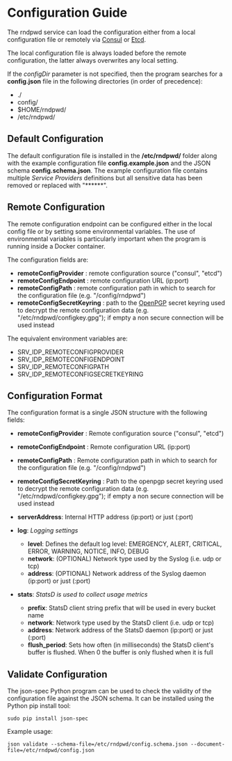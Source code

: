 # Configuration Guide

The rndpwd service can load the configuration either from a local configuration file or remotely via [Consul](https://www.consul.io/) or [Etcd](https://github.com/coreos/etcd).

The local configuration file is always loaded before the remote configuration, the latter always overwrites any local setting.

If the *configDir* parameter is not specified, then the program searches for a **config.json** file in the following directories (in order of precedence):
* ./
* config/
* $HOME/rndpwd/
* /etc/rndpwd/


## Default Configuration

The default configuration file is installed in the **/etc/rndpwd/** folder along with the example configuration file **config.example.json** and the JSON schema **config.schema.json**.
The example configuration file contains multiple *Service Providers* definitions but all sensitive data has been removed or replaced with "******".


## Remote Configuration

The remote configuration endpoint can be configured either in the local config file or by setting some environmental variables.
The use of environmental variables is particularly important when the program is running inside a Docker container.

The configuration fields are:

* **remoteConfigProvider** : remote configuration source ("consul", "etcd")
* **remoteConfigEndpoint** : remote configuration URL (ip:port)
* **remoteConfigPath** : remote configuration path in which to search for the configuration file (e.g. "/config/rndpwd")
* **remoteConfigSecretKeyring** : path to the [OpenPGP](http://openpgp.org/) secret keyring used to decrypt the remote configuration data (e.g. "/etc/rndpwd/configkey.gpg"); if empty a non secure connection will be used instead

The equivalent environment variables are:

* SRV_IDP_REMOTECONFIGPROVIDER
* SRV_IDP_REMOTECONFIGENDPOINT
* SRV_IDP_REMOTECONFIGPATH
* SRV_IDP_REMOTECONFIGSECRETKEYRING


## Configuration Format

The configuration format is a single JSON structure with the following fields:


* **remoteConfigProvider** :      Remote configuration source ("consul", "etcd")
* **remoteConfigEndpoint** :      Remote configuration URL (ip:port)
* **remoteConfigPath** :          Remote configuration path in which to search for the configuration file (e.g. "/config/rndpwd")
* **remoteConfigSecretKeyring** : Path to the openpgp secret keyring used to decrypt the remote configuration data (e.g. "/etc/rndpwd/configkey.gpg"); if empty a non secure connection will be used instead

* **serverAddress**:              Internal HTTP address (ip:port) or just (:port)

* **log**:  *Logging settings*
    * **level**:   Defines the default log level: EMERGENCY, ALERT, CRITICAL, ERROR, WARNING, NOTICE, INFO, DEBUG
    * **network**: (OPTIONAL) Network type used by the Syslog (i.e. udp or tcp)
    * **address**: (OPTIONAL) Network address of the Syslog daemon (ip:port) or just (:port)

* **stats**:  *StatsD is used to collect usage metrics*
    * **prefix**:       StatsD client string prefix that will be used in every bucket name
    * **network**:      Network type used by the StatsD client (i.e. udp or tcp)
    * **address**:      Network address of the StatsD daemon (ip:port) or just (:port)
    * **flush_period**: Sets how often (in milliseconds) the StatsD client's buffer is flushed. When 0 the buffer is only flushed when it is full

## Validate Configuration

The json-spec Python program can be used to check the validity of the configuration file against the JSON schema.
It can be installed using the Python pip install tool:

```
sudo pip install json-spec 
```

Example usage:

```
json validate --schema-file=/etc/rndpwd/config.schema.json --document-file=/etc/rndpwd/config.json
```
